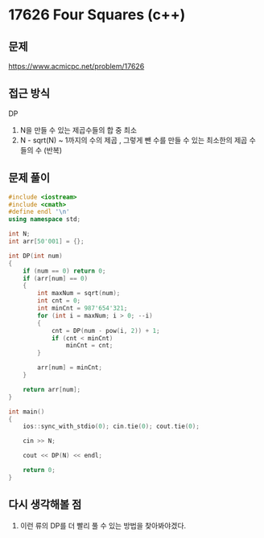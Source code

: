 # 17626 Four Squares (c++)

## 문제
https://www.acmicpc.net/problem/17626

## 접근 방식
DP
1. N을 만들 수 있는 제곱수들의 합 중 최소
2. N - sqrt(N) ~ 1까지의 수의 제곱 , 그렇게 뺀 수를 만들 수 있는 최소한의 제곱 수들의 수 (반복)

## 문제 풀이
```c++
#include <iostream>
#include <cmath>
#define endl '\n'
using namespace std;

int N;
int arr[50'001] = {};

int DP(int num)
{
    if (num == 0) return 0;
    if (arr[num] == 0)
    {
        int maxNum = sqrt(num);
        int cnt = 0;
        int minCnt = 987'654'321;
        for (int i = maxNum; i > 0; --i)
        {
            cnt = DP(num - pow(i, 2)) + 1;
            if (cnt < minCnt)
                minCnt = cnt;
        }

        arr[num] = minCnt;
    }

    return arr[num];
}

int main()
{
    ios::sync_with_stdio(0); cin.tie(0); cout.tie(0);

    cin >> N;

    cout << DP(N) << endl;

    return 0;
}
```

## 다시 생각해볼 점
1. 이런 류의 DP를 더 빨리 풀 수 있는 방법을 찾아봐야겠다.
